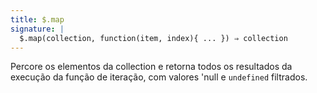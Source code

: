 ```yaml
---
title: $.map
signature: |
  $.map(collection, function(item, index){ ... }) ⇒ collection
---
```


Percore os elementos da collection e retorna todos os resultados da execução da
função de iteração, com valores 'null e `undefined` filtrados.
